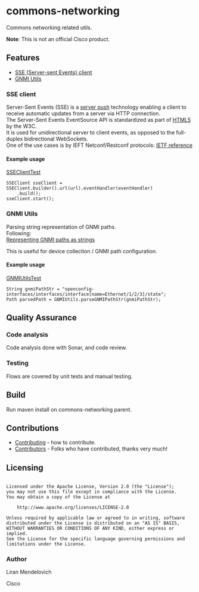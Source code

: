 # commons-networking

Commons networking related utils.

**Note**: This is not an official Cisco product.

## Features
* [SSE (Server-sent Events) client](#sse-client)  
* [GNMI Utils](#gnmi-utils)  

### SSE client
Server-Sent Events (SSE) is a [server push](https://en.wikipedia.org/wiki/Push_technology) technology 
enabling a client to receive automatic updates from a server via HTTP connection.  
The Server-Sent Events EventSource API is standardized as part of 
[HTML5](https://www.w3.org/TR/eventsource) by the W3C.  
It is used for unidirectional server to client events, as opposed to the full-duplex bidirectional WebSockets.  
One of the use cases is by IEFT Netconf/Restconf protocols:
[IETF reference](https://tools.ietf.org/id/draft-ietf-netconf-restconf-notif-08.html#rfc.section.3.4)

#### Example usage

[SSEClientTest](./commons-networking/src/test/java/com/cisco/commons/networking/SSEClientTest.java) 

```
SSEClient sseClient = SSEClient.builder().url(url).eventHandler(eventHandler)
	.build();
sseClient.start();
```

### GNMI Utils
Parsing string representation of GNMI paths.  
Following:  
[Representing GNMI paths as strings](https://github.com/openconfig/reference/blob/master/rpc/gnmi/gnmi-path-strings.md#representing-gnmi-paths-as-strings)

This is useful for device collection / GNMI path configuration.

#### Example usage

[GNMIUtilsTest](./gnmi-utils/src/test/java/com/cisco/gnmi/utils/GNMIUtilsTest.java) 

```
String gnmiPathStr = "openconfig-interfaces/interfaces/interface[name=Ethernet/1/2/3]/state";
Path parsedPath = GNMIUtils.parseGNMIPathStr(gnmiPathStr);
```

## Quality Assurance

### Code analysis
Code analysis done with Sonar, and code review.

### Testing
Flows are covered by unit tests and manual testing.

## Build
Run maven install on commons-networking parent.

## Contributions
 * [Contributing](CONTRIBUTING.md) - how to contribute.
 * [Contributors](docs/CONTRIBUTORS.md) - Folks who have contributed, thanks very much!

## Licensing

```

Licensed under the Apache License, Version 2.0 (the "License");
you may not use this file except in compliance with the License.
You may obtain a copy of the License at

    http://www.apache.org/licenses/LICENSE-2.0

Unless required by applicable law or agreed to in writing, software
distributed under the License is distributed on an "AS IS" BASIS,
WITHOUT WARRANTIES OR CONDITIONS OF ANY KIND, either express or implied.
See the License for the specific language governing permissions and
limitations under the License.
```

### Author
Liran Mendelovich  

Cisco
